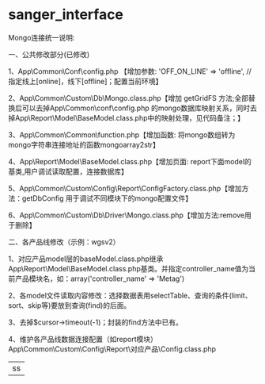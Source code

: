 # sanger_interface
Mongo连接统一说明:

一、公共修改部分(已修改)

1、App\Common\Conf\config.php 【增加参数:  'OFF_ON_LINE' => 'offline', //指定线上[online]，线下[offline]；配置当前环境】

2、App\Common\Custom\Db\Mongo.class.php【增加 getGridFS 方法;全部替换后可以去掉App\Common\conf\config.php 的mongo数据库映射关系，同时去掉App\Report\Model\BaseModel.class.php中的映射处理，见代码备注；】

3、App\Common\Common\function.php【增加函数: 将mongo数组转为mongo字符串连接地址的函数mongoarray2str】

4、App\Report\Model\BaseModel.class.php【增加页面: report下面model的基类,用户调试读取配置，连接数据库】

5、App\Common\Custom\Config\Report\ConfigFactory.class.php【增加方法：getDbConfig 用于调试不同模块下的mongo配置文件】

6、App\Common\Custom\Db\Driver\Mongo.class.php【增加方法:remove用于删除】

二、各产品线修改（示例：wgsv2）

1、对应产品model层的baseModel.class.php继承App\Report\Model\BaseModel.class.php基类。并指定controller_name值为当前产品模块名，如：array('controller_name' => 'Metag')

2、各model文件读取内容修改：选择数据表用selectTable、查询的条件(limit、sort、skip等)要放到查询(find)的后面。

3、去掉$cursor->timeout(-1)；封装的find方法中已有。

4、维护各产品线数据连接配置（如report模块）App\Common\Custom\Config\Report\对应产品\Config.class.php

<table>
<tr><td>ss</td></tr>
</table>